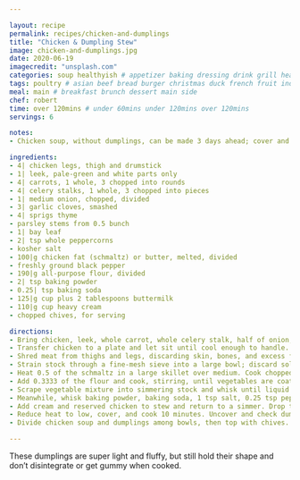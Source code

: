 ```yaml
---

layout: recipe
permalink: recipes/chicken-and-dumplings
title: "Chicken & Dumpling Stew"
image: chicken-and-dumplings.jpg
date: 2020-06-19
imagecredit: "unsplash.com" 
categories: soup healthyish # appetizer baking dressing drink grill healthyish marinade oven pickling quick raw salad sandwich sauce snack soup
tags: poultry # asian beef bread burger christmas duck french fruit indian italian mexican nuts pasta pork poultry rice seafood thanksgiving vegetarian
meal: main # breakfast brunch dessert main side
chef: robert 
time: over 120mins # under 60mins under 120mins over 120mins
servings: 6 

notes:
- Chicken soup, without dumplings, can be made 3 days ahead; cover and chill.

ingredients:
- 4| chicken legs, thigh and drumstick
- 1| leek, pale-green and white parts only
- 4| carrots, 1 whole, 3 chopped into rounds
- 4| celery stalks, 1 whole, 3 chopped into pieces
- 1| medium onion, chopped, divided
- 3| garlic cloves, smashed
- 4| sprigs thyme
- parsley stems from 0.5 bunch
- 1| bay leaf
- 2| tsp whole peppercorns
- kosher salt
- 100|g chicken fat (schmaltz) or butter, melted, divided
- freshly ground black pepper
- 190|g all-purpose flour, divided
- 2| tsp baking powder
- 0.25| tsp baking soda
- 125|g cup plus 2 tablespoons buttermilk
- 110|g cup heavy cream
- chopped chives, for serving

directions:
- Bring chicken, leek, whole carrot, whole celery stalk, half of onion, garlic, thyme, parsley stems, bay leaf, peppercorns, and 3L water to a simmer in a large wide pot. Cook, uncovered, until chicken is cooked through, for 40–50 minutes. 
- Transfer chicken to a plate and let sit until cool enough to handle. 
- Shred meat from thighs and legs, discarding skin, bones, and excess fat. Cover meat with foil to keep warm; set aside.
- Strain stock through a fine-mesh sieve into a large bowl; discard solids. Wipe out pot, pour stock back in, and bring to a simmer. Stir in 1 tbsp plus 1 tsp salt.
- Heat 0.5 of the schmaltz in a large skillet over medium. Cook chopped carrot, chopped celery, and remaining onion, stirring occasionally, until vegetables are softened but not completely tender, 8–10 minutes; season with salt and pepper. 
- Add 0.3333 of the flour and cook, stirring, until vegetables are coated, about 1 minute. 
- Scrape vegetable mixture into simmering stock and whisk until liquid is thickened and no lumps remain, then continue to cook until vegetables are tender, 10–15 minutes.
- Meanwhile, whisk baking powder, baking soda, 1 tsp salt, 0.25 tsp pepper, and remaining flour in a medium bowl. Whisk buttermilk and remaining 3 tbsp schmaltz in a small bowl. Fold buttermilk mixture into dry ingredients just until dough comes together (be careful not to overmix or dumplings will be tough).
- Add cream and reserved chicken to stew and return to a simmer. Drop tablespoon-sized portions of dough into the stew (don’t worry if they aren’t perfect, they will puff up as they cook). 
- Reduce heat to low, cover, and cook 10 minutes. Uncover and check dumplings for doneness. They should be about 5 times larger and should cover entire surface of stew. To be extra sure, you can remove a dumpling and cut it in half to see if it’s cooked through; the interior should look like a soft dinner roll. If they’re not fully cooked, cover and cook 2 minutes more.
- Divide chicken soup and dumplings among bowls, then top with chives.

--- 
```

These dumplings are super light and fluffy, but still hold their shape and don’t disintegrate or get gummy when cooked. 